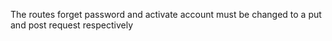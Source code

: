 The routes forget password and activate account must be changed to a put and post request respectively